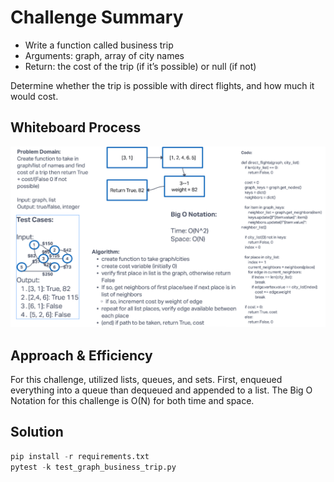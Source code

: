 # Challenge Summary

- Write a function called business trip
- Arguments: graph, array of city names
- Return: the cost of the trip (if it’s possible) or null (if not)

Determine whether the trip is possible with direct flights, and how much it would cost.

## Whiteboard Process
![Code Challenge 37](whiteboardcc37.png)

## Approach & Efficiency

For this challenge, utilized lists, queues, and sets. First, enqueued everything into a queue than dequeued and appended to a list.
The Big O Notation for this challenge is O(N) for both time and space.

## Solution

```python
pip install -r requirements.txt
pytest -k test_graph_business_trip.py
```
